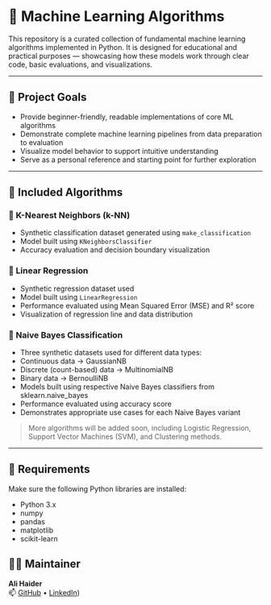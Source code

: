 # 🧠 Machine Learning Algorithms

This repository is a curated collection of fundamental machine learning algorithms implemented in Python. It is designed for educational and practical purposes — showcasing how these models work through clear code, basic evaluations, and visualizations.

---

## 🎯 Project Goals

- Provide beginner-friendly, readable implementations of core ML algorithms
- Demonstrate complete machine learning pipelines from data preparation to evaluation
- Visualize model behavior to support intuitive understanding
- Serve as a personal reference and starting point for further exploration

---

## 📁 Included Algorithms

### 🔹 K-Nearest Neighbors (k-NN)
- Synthetic classification dataset generated using `make_classification`
- Model built using `KNeighborsClassifier`
- Accuracy evaluation and decision boundary visualization

### 🔹 Linear Regression
- Synthetic regression dataset used
- Model built using `LinearRegression`
- Performance evaluated using Mean Squared Error (MSE) and R² score
- Visualization of regression line and data distribution

### 🔹 Naive Bayes Classification
- Three synthetic datasets used for different data types:
- Continuous data → GaussianNB
- Discrete (count-based) data → MultinomialNB
- Binary data → BernoulliNB
- Models built using respective Naive Bayes classifiers from sklearn.naive_bayes
- Performance evaluated using accuracy score
- Demonstrates appropriate use cases for each Naive Bayes variant

> More algorithms will be added soon, including Logistic Regression,  Support Vector Machines (SVM), and Clustering methods.

---

## 🔧 Requirements

Make sure the following Python libraries are installed:

- Python 3.x
- numpy
- pandas
- matplotlib
- scikit-learn

## 👨‍💻 Maintainer
**Ali Haider**  
📫 [GitHub](https://github.com/alihaider-ml) • [LinkedIn](https://www.linkedin.com/in/ali-haider-341697268/))

